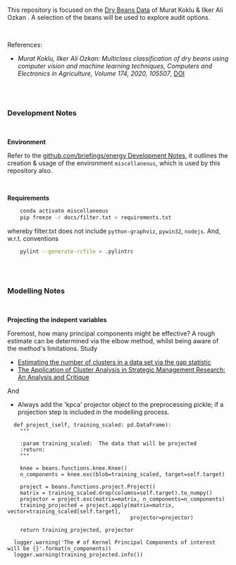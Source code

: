 <br>

This repository is focused on the [Dry Beans Data](http://archive.ics.uci.edu/ml/datasets/Dry+Bean+Dataset) of Murat 
Koklu & Ilker Ali Ozkan .  A selection of the beans will be used to explore audit options.

<br>

References:
* _Murat Koklu, Ilker Ali Ozkan: Multiclass classification of dry beans using computer vision and machine learning techniques, Computers and Electronics in Agriculture, 
  Volume 174, 2020, 105507_, [DOI](https://doi.org/10.1016/j.compag.2020.105507)

<br>
<br>

### Development Notes

<br>

**Environment**

Refer to the [github.com/briefings/energy Development Notes](https://github.com/briefings/energy#development-notes), it outlines the
creation & usage of the environment `miscellaneous`, which is used by this repository also.

<br>

**Requirements**

```bash
    conda activate miscellaneous
    pip freeze -r docs/filter.txt > requirements.txt
```

whereby filter.txt does not include `python-graphviz`, `pywin32`, `nodejs`.  And, w.r.t. conventions

```bash
    pylint --generate-rcfile > .pylintrc
```

<br>
<br>

### Modelling Notes

<br>

**Projecting the indepent variables**

Foremost, how many principal components might be effective?  A rough estimate can be determined via the elbow method, whilst being aware of the method's limitations.  Study

* [Estimating the number of clusters in a data set via the gap statistic](https://statweb.stanford.edu/~gwalther/gap)
* [The Application of Cluster Analysis in Strategic Management Research: An Analysis and Critique](https://www.jstor.org/stable/2486927?seq=1)

And

* Always add the 'kpca' projector object to the preprocessing pickle; if a projection step is included in the modelling process.

```
  def project_(self, training_scaled: pd.DataFrame):
    """
  
    :param training_scaled:  The data that will be projected
    :return:
    """
  
    knee = beans.functions.knee.Knee()
    n_components = knee.exc(blob=training_scaled, target=self.target)
  
    project = beans.functions.project.Project()
    matrix = training_scaled.drop(columns=self.target).to_numpy()
    projector = project.exc(matrix=matrix, n_components=n_components)
    training_projected = project.apply(matrix=matrix, vector=training_scaled[self.target], 
                                       projector=projector)
  
    return training_projected, projector
```

```
  logger.warning('The # of Kernel Principal Components of interest will be {}'.format(n_components))
  logger.warning(training_projected.info())
```